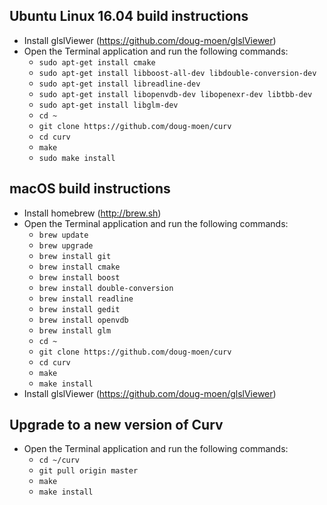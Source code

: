 ## Ubuntu Linux 16.04 build instructions
* Install glslViewer (https://github.com/doug-moen/glslViewer)
* Open the Terminal application and run the following commands:
  * `sudo apt-get install cmake`
  * `sudo apt-get install libboost-all-dev libdouble-conversion-dev`
  * `sudo apt-get install libreadline-dev`
  * `sudo apt-get install libopenvdb-dev libopenexr-dev libtbb-dev`
  * `sudo apt-get install libglm-dev`
  * `cd ~`
  * `git clone https://github.com/doug-moen/curv`
  * `cd curv`
  * `make`
  * `sudo make install`

## macOS build instructions
* Install homebrew (http://brew.sh)
* Open the Terminal application and run the following commands:
  * `brew update`
  * `brew upgrade`
  * `brew install git`
  * `brew install cmake`
  * `brew install boost`
  * `brew install double-conversion`
  * `brew install readline`
  * `brew install gedit`
  * `brew install openvdb`
  * `brew install glm`
  * `cd ~`
  * `git clone https://github.com/doug-moen/curv`
  * `cd curv`
  * `make`
  * `make install`
* Install glslViewer (https://github.com/doug-moen/glslViewer)

## Upgrade to a new version of Curv
* Open the Terminal application and run the following commands:
  * `cd ~/curv`
  * `git pull origin master`
  * `make`
  * `make install`
